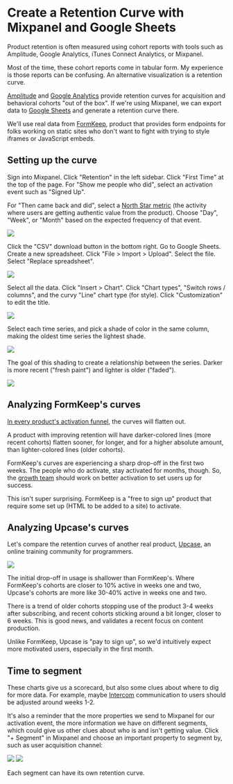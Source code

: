 # Create a Retention Curve with Mixpanel and Google Sheets

Product retention is often measured using cohort reports with tools such as
Amplitude, Google Analytics, iTunes Connect Analytics, or Mixpanel.

Most of the time, these cohort reports come in tabular form.
My experience is those reports can be confusing.
An alternative visualization is a retention curve.

[Amplitude][amp] and [Google Analytics][an]
provide retention curves for acquisition and behavioral cohorts
"out of the box".
If we're using Mixpanel,
we can export data to [Google Sheets][sh]
and generate a retention curve there.

[amp]: https://amplitude.com/blog/2015/11/24/cohorts-to-improve-your-retention/
[an]: https://support.google.com/analytics/answer/6074676?hl=en
[sh]: https://docs.google.com/spreadsheets/u/0/

We'll use real data from
[FormKeep](https://formkeep.com),
product that provides form endpoints for folks working on static sites
who don't want to fight with trying to style iframes or JavaScript embeds.

## Setting up the curve

Sign into Mixpanel.
Click "Retention" in the left sidebar.
Click "First Time" at the top of the page.
For "Show me people who did", select an activation event such as "Signed Up".

For "Then came back and did", select a [North Star metric][ns]
(the activity where users are getting authentic value from the product).
Choose "Day", "Week", or "Month" based on the expected frequency of that event.

[ns]: north-star-metric

![](images/retention-report.png)

Click the "CSV" download button in the bottom right.
Go to Google Sheets.
Create a new spreadsheet.
Click "File > Import > Upload".
Select the file.
Select "Replace spreadsheet".

![](images/retention-curve-table.png)

Select all the data.
Click "Insert > Chart".
Click "Chart types",
"Switch rows / columns",
and the curvy "Line" chart type (for style).
Click "Customization" to edit the title.

![](images/retention-curve-ready.png)

Select each time series,
and pick a shade of color in the same column,
making the oldest time series the lightest shade.

![](images/retention-curve-series.png)

The goal of this shading to create a relationship between the series.
Darker is more recent ("fresh paint")
and lighter is older ("faded").

![](images/retention-curve-final.png)

## Analyzing FormKeep's curves

[In every product's activation funnel][chen],
the curves will flatten out.

[chen]: http://andrewchen.co/new-data-shows-why-losing-80-of-your-mobile-users-is-normal-and-that-the-best-apps-do-much-better/

A product with improving retention will have
darker-colored lines (more recent cohorts)
flatten sooner, for longer, and for a higher absolute amount,
than lighter-colored lines (older cohorts).

FormKeep's curves are experiencing a sharp drop-off in the first two weeks.
The people who do activate, stay activated for months, though.
So, the [growth team][gr]
should work on better activation to set users up for success.

[gr]: https://brianbalfour.com/essays/growth-vs-marketing-vs-product

This isn't super surprising.
FormKeep is a "free to sign up" product that require some set up
(HTML to be added to a site) to activate.

## Analyzing Upcase's curves

Let's compare the retention curves of another real product,
[Upcase](https://thoughtbot.com/upcase/join),
an online training community for programmers.

![](images/upcase-retention-curve.png)

The initial drop-off in usage is shallower than FormKeep's.
Where FormKeep's cohorts are closer to 10% active in weeks one and two,
Upcase's cohorts are more like 30-40% active in weeks one and two.

There is a trend of older cohorts stopping use of the product
3-4 weeks after subscribing,
and recent cohorts sticking around a bit longer, closer to 6 weeks.
This is good news, and validates a recent focus on content production.

Unlike FormKeep,
Upcase is "pay to sign up",
so we'd intuitively expect more motivated users,
especially in the first month.

## Time to segment

These charts give us a scorecard,
but also some clues about where to dig for more data.
For example, maybe [Intercom](https://www.intercom.com) communication to users
should be adjusted around weeks 1-2.

It's also a reminder that the more properties we send
to Mixpanel for our activation event,
the more information we have on different segments,
which could give us other clues about who is and isn't getting value.
Click "+ Segment" in Mixpanel
and choose an important property to segment by,
such as user acquisition channel:

![](images/mixpanel-segment.png)
![](images/mixpanel-utm-source-segment.png)

Each segment can have its own retention curve.
